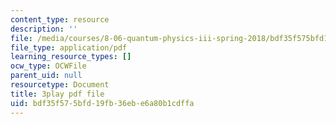 ```yaml
---
content_type: resource
description: ''
file: /media/courses/8-06-quantum-physics-iii-spring-2018/bdf35f575bfd19fb36ebe6a80b1cdffa_Uux0VkKaoxY.pdf
file_type: application/pdf
learning_resource_types: []
ocw_type: OCWFile
parent_uid: null
resourcetype: Document
title: 3play pdf file
uid: bdf35f57-5bfd-19fb-36eb-e6a80b1cdffa
---
```

